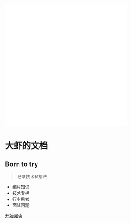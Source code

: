 ![logo](_media/icon.svg)

# 大虾的文档
## Born to try

> 记录技术和想法

* 编程知识
* 技术专栏
* 行业思考
* 面试问题

[开始阅读](technotes/)


